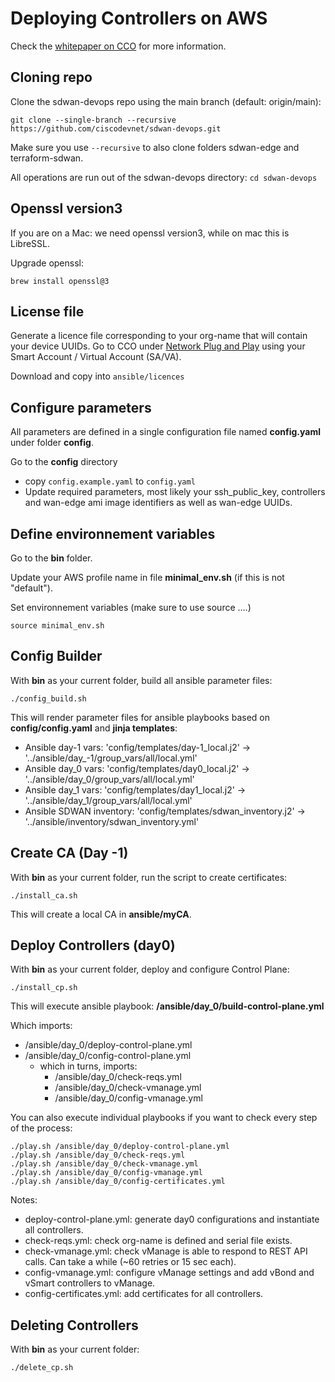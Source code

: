 # Deploying Controllers on AWS

Check the [whitepaper on CCO](https://www.cisco.com/c/en/us/td/docs/routers/sdwan/configuration/sdwan-xe-gs-book/controller-aws.html) for more information.

## Cloning repo

Clone the sdwan-devops repo using the main branch (default: origin/main):

```shell
git clone --single-branch --recursive https://github.com/ciscodevnet/sdwan-devops.git
```

Make sure you use `--recursive` to also clone folders sdwan-edge and terraform-sdwan.

All operations are run out of the sdwan-devops directory: `cd sdwan-devops`

## Openssl version3

If you are on a Mac: we need openssl version3, while on mac this is LibreSSL.

Upgrade openssl:

```shell
brew install openssl@3
```

## License file

Generate a licence file corresponding to your org-name that will contain your device UUIDs. Go to CCO under [Network Plug and Play](https://software.cisco.com/software/csws/ws/platform/home?locale=en_US#pnp-devices) using your Smart Account / Virtual Account (SA/VA).

Download and copy into `ansible/licences`

## Configure parameters

All parameters are defined in a single configuration file named **config.yaml** under folder **config**.

Go to the **config** directory

- copy `config.example.yaml` to `config.yaml`
- Update required parameters, most likely your ssh_public_key, controllers and wan-edge ami image identifiers as well as wan-edge UUIDs.

## Define environnement variables

Go to the **bin** folder.

Update your AWS profile name in file **minimal_env.sh** (if this is not "default").

Set environnement variables (make sure to use source ....)

```shell
source minimal_env.sh
```

## Config Builder

With **bin** as your current folder, build all ansible parameter files:

```shell
./config_build.sh
```

This will render parameter files for ansible playbooks based on **config/config.yaml** and **jinja templates**:

- Ansible day-1 vars: 'config/templates/day-1_local.j2' -> '../ansible/day_-1/group_vars/all/local.yml'
- Ansible day_0 vars: 'config/templates/day0_local.j2' -> '../ansible/day_0/group_vars/all/local.yml'
- Ansible day_1 vars: 'config/templates/day1_local.j2' -> '../ansible/day_1/group_vars/all/local.yml'
- Ansible SDWAN inventory: 'config/templates/sdwan_inventory.j2' -> '../ansible/inventory/sdwan_inventory.yml'

## Create CA (Day -1)

With **bin** as your current folder, run the script to create certificates:

```shell
./install_ca.sh
```

This will create a local CA in **ansible/myCA**.

## Deploy Controllers (day0)

With **bin** as your current folder, deploy and configure Control Plane:

```shell
./install_cp.sh
```

This will execute ansible playbook: **/ansible/day_0/build-control-plane.yml**

Which imports:

- /ansible/day_0/deploy-control-plane.yml
- /ansible/day_0/config-control-plane.yml
  - which in turns, imports:
    - /ansible/day_0/check-reqs.yml
    - /ansible/day_0/check-vmanage.yml
    - /ansible/day_0/config-vmanage.yml

You can also execute individual playbooks if you want to check every step of the process:

```shell
./play.sh /ansible/day_0/deploy-control-plane.yml
./play.sh /ansible/day_0/check-reqs.yml
./play.sh /ansible/day_0/check-vmanage.yml
./play.sh /ansible/day_0/config-vmanage.yml
./play.sh /ansible/day_0/config-certificates.yml
```

Notes:

- deploy-control-plane.yml: generate day0 configurations and instantiate all controllers.
- check-reqs.yml: check org-name is defined and serial file exists.
- check-vmanage.yml: check vManage is able to respond to REST API calls. Can take a while (~60 retries or 15 sec each).
- config-vmanage.yml: configure vManage settings and add vBond and vSmart controllers to vManage.
- config-certificates.yml: add certificates for all controllers.

## Deleting Controllers

With **bin** as your current folder:

```shell
./delete_cp.sh
```
